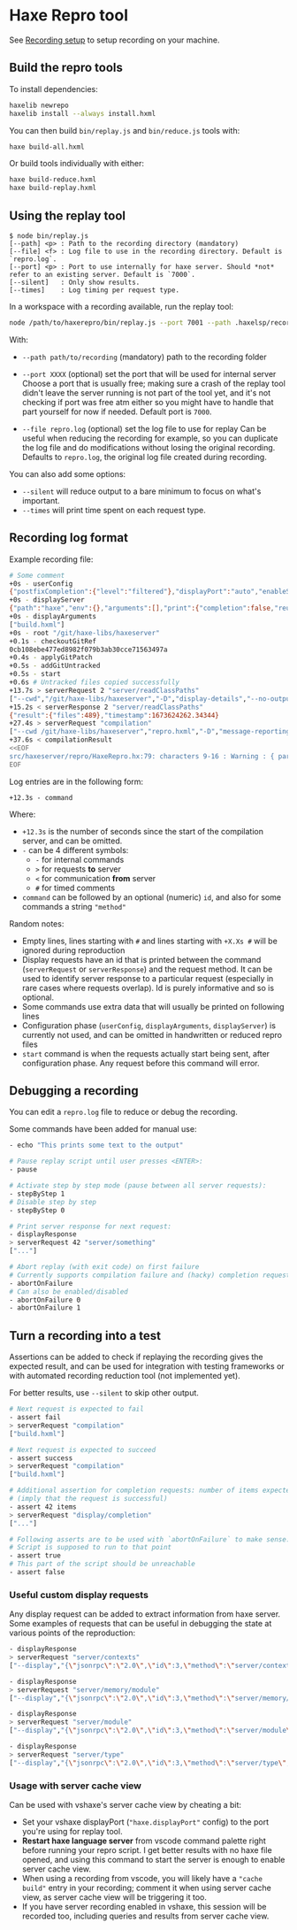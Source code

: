 # Haxe Repro tool

See [Recording setup](./doc/Recording.md) to setup recording on your machine.

## Build the repro tools

To install dependencies:

```sh
haxelib newrepo
haxelib install --always install.hxml
```

You can then build `bin/replay.js` and `bin/reduce.js` tools with:

```sh
haxe build-all.hxml
```

Or build tools individually with either:

```sh
haxe build-reduce.hxml
haxe build-replay.hxml
```

## Using the replay tool

```
$ node bin/replay.js
[--path] <p> : Path to the recording directory (mandatory)
[--file] <f> : Log file to use in the recording directory. Default is `repro.log`.
[--port] <p> : Port to use internally for haxe server. Should *not* refer to an existing server. Default is `7000`.
[--silent]   : Only show results.
[--times]    : Log timing per request type.
```

In a workspace with a recording available, run the replay tool:

```sh
node /path/to/haxerepro/bin/replay.js --port 7001 --path .haxelsp/recording/20230113-080000/ --file repro.log
```

With:

 * `--path path/to/recording` (mandatory) path to the recording folder

 * `--port XXXX` (optional) set the port that will be used for internal server
   Choose a port that is usually free; making sure a crash of the replay tool
   didn't leave the server running is not part of the tool yet, and it's not
   checking if port was free atm either so you might have to handle that part
   yourself for now if needed.
   Default port is `7000`.

 * `--file repro.log` (optional) set the log file to use for replay
   Can be useful when reducing the recording for example, so you can duplicate
   the log file and do modifications without losing the original recording.
   Defaults to `repro.log`, the original log file created during recording.

You can also add some options:

 * `--silent` will reduce output to a bare minimum to focus on what's important.
 * `--times` will print time spent on each request type.

## Recording log format

Example recording file:

```sh
# Some comment
+0s - userConfig
{"postfixCompletion":{"level":"filtered"},"displayPort":"auto","enableServerRecording":true,"serverRecordingPath":".vim/recording/","buildCompletionCache":true,"codeGeneration":{"functions":{"anonymous":{"argumentTypeHints":false,"returnTypeHint":"never","useArrowSyntax":true,"placeOpenBraceOnNewLine":false,"explicitPublic":false,"explicitPrivate":false,"explicitNull":false},"field":{"argumentTypeHints":true,"returnTypeHint":"non-void","useArrowSyntax":false,"placeOpenBraceOnNewLine":false,"explicitPublic":false,"explicitPrivate":false,"explicitNull":false}},"imports":{"style":"type","enableAutoImports":true},"switch_":{"parentheses":false}},"diagnosticsPathFilter":"${workspaceRoot}","enableCodeLens":false,"enableCompletionCacheWarning":true,"enableDiagnostics":true,"enableServerView":false,"enableSignatureHelpDocumentation":true,"exclude":["zpp_nape"],"importsSortOrder":"all-alphabetical","inlayHints":{"variableTypes":true,"parameterNames":true,"parameterTypes":false,"functionReturnTypes":true,"conditionals":false},"maxCompletionItems":1000,"renameSourceFolders":["src","source","Source","test","tests"],"useLegacyCompletion":false}
+0s - displayServer
{"path":"haxe","env":{},"arguments":[],"print":{"completion":false,"reusing":false},"useSocket":true}
+0s - displayArguments
["build.hxml"]
+0s - root "/git/haxe-libs/haxeserver"
+0.1s - checkoutGitRef
0cb108ebe477ed8982f079b3ab30cce71563497a
+0.4s - applyGitPatch
+0.5s - addGitUntracked
+0.5s - start
+0.6s # Untracked files copied successfully
+13.7s > serverRequest 2 "server/readClassPaths"
["--cwd","/git/haxe-libs/haxeserver","-D","display-details","--no-output","build.hxml","--display","{\"jsonrpc\":\"2.0\",\"id\":2,\"method\":\"server/readClassPaths\"}"]
+15.2s < serverResponse 2 "server/readClassPaths"
{"result":{"files":489},"timestamp":1673624262.34344}
+27.4s > serverRequest "compilation"
["--cwd /git/haxe-libs/haxeserver","repro.hxml","-D","message-reporting=pretty"]
+37.6s < compilationResult
<<EOF
src/haxeserver/repro/HaxeRepro.hx:79: characters 9-16 : Warning : { parse : (__args : Array<Dynamic>) -> Void, getDoc : () -> String }
EOF
```

Log entries are in the following form:
```
+12.3s - command
```

Where:

 * `+12.3s` is the number of seconds since the start of the compilation server,
  and can be omitted.
 * `-` can be 4 different symbols:
	 * `-` for internal commands
	 * `>` for requests **to** server
	 * `<` for communication **from** server
	 * `#` for timed comments
 * `command` can be followed by an optional (numeric) `id`, and also for some
   commands a string `"method"`

Random notes:

 * Empty lines, lines starting with `#` and lines starting with `+X.Xs #` will
   be ignored during reproduction
 * Display requests have an id that is printed between the command
   (`serverRequest` or `serverResponse`) and the request method. It can be used
   to identify server response to a particular request (especially in rare cases
   where requests overlap). Id is purely informative and so is optional.
 * Some commands use extra data that will usually be printed on following lines
 * Configuration phase (`userConfig`, `displayArguments`, `displayServer`) is
   currently not used, and can be omitted in handwritten or reduced repro files
 * `start` command is when the requests actually start being sent, after
   configuration phase. Any request before this command will error.


## Debugging a recording

You can edit a `repro.log` file to reduce or debug the recording.

Some commands have been added for manual use:

```sh
- echo "This prints some text to the output"

# Pause replay script until user presses <ENTER>:
- pause

# Activate step by step mode (pause between all server requests):
- stepByStep 1
# Disable step by step
- stepByStep 0

# Print server response for next request:
- displayResponse
> serverRequest 42 "server/something"
["..."]

# Abort replay (with exit code) on first failure
# Currently supports compilation failure and (hacky) completion request failure
- abortOnFailure
# Can also be enabled/disabled
- abortOnFailure 0
- abortOnFailure 1
```

## Turn a recording into a test

Assertions can be added to check if replaying the recording gives the expected
result, and can be used for integration with testing frameworks or with
automated recording reduction tool (not implemented yet).

For better results, use `--silent` to skip other output.

```sh
# Next request is expected to fail
- assert fail
> serverRequest "compilation"
["build.hxml"]

# Next request is expected to succeed
- assert success
> serverRequest "compilation"
["build.hxml"]

# Additional assertion for completion requests: number of items expected
# (imply that the request is successful)
- assert 42 items
> serverRequest "display/completion"
["..."]

# Following asserts are to be used with `abortOnFailure` to make sense:
# Script is supposed to run to that point
- assert true
# This part of the script should be unreachable
- assert false
```

### Useful custom display requests

Any display request can be added to extract information from haxe server. Some
examples of requests that can be useful in debugging the state at various points
of the reproduction:

```sh
- displayResponse
> serverRequest "server/contexts"
["--display","{\"jsonrpc\":\"2.0\",\"id\":3,\"method\":\"server/contexts\"}"]

- displayResponse
> serverRequest "server/memory/module"
["--display","{\"jsonrpc\":\"2.0\",\"id\":3,\"method\":\"server/memory/module\",\"params\":{\"signature\":\"46758be9d6852a00c50c16bb8ef5c666\",\"path\":\"hxser.gen.CodeBuilder\"}}"]

- displayResponse
> serverRequest "server/module"
["--display","{\"jsonrpc\":\"2.0\",\"id\":3,\"method\":\"server/module\",\"params\":{\"signature\":\"46758be9d6852a00c50c16bb8ef5c666\",\"path\":\"hxser.gen.CodeBuilder\"}}"]

- displayResponse
> serverRequest "server/type"
["--display","{\"jsonrpc\":\"2.0\",\"id\":3,\"method\":\"server/type\",\"params\":{\"signature\":\"46758be9d6852a00c50c16bb8ef5c666\",\"modulePath\":\"hxser.gen.CodeBuilder\",\"typeName\":\"CodeBuilder\"}}"]
```

### Usage with server cache view

Can be used with vshaxe's server cache view by cheating a bit:

 * Set your vshaxe displayPort (`"haxe.displayPort"` config) to the port you're
   using for replay tool.
 * **Restart haxe language server** from vscode command palette right before running
   your repro script. I get better results with no haxe file opened, and using
   this command to start the server is enough to enable server cache view.
 * When using a recording from vscode, you will likely have a `"cache build"`
   entry in your recording; comment it when using server cache view, as server
   cache view will be triggering it too.
 * If you have server recording enabled in vshaxe, this session will be recorded
   too, including queries and results from server cache view.

